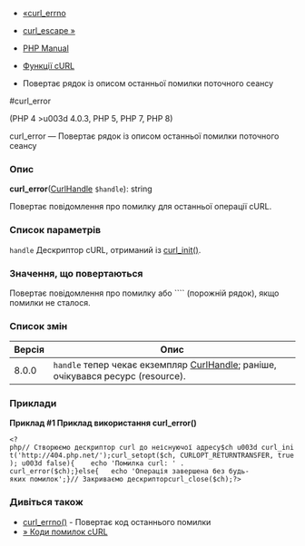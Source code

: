 - [«curl_errno](function.curl-errno.md)
- [curl_escape »](function.curl-escape.md)

- [PHP Manual](index.md)
- [Функції cURL](ref.curl.md)
- Повертає рядок із описом останньої помилки поточного сеансу

#curl_error

(PHP 4 \>u003d 4.0.3, PHP 5, PHP 7, PHP 8)

curl_error — Повертає рядок із описом останньої помилки поточного
сеансу

### Опис

**curl_error**([CurlHandle](class.curlhandle.md) `$handle`): string

Повертає повідомлення про помилку для останньої операції cURL.

### Список параметрів

`handle`
Дескриптор cURL, отриманий із [curl_init()](function.curl-init.md).

### Значення, що повертаються

Повертає повідомлення про помилку або ```` (порожній рядок), якщо помилки не
сталося.

### Список змін

| Версія | Опис                                                                                                    |
| ------ | ------------------------------------------------------------------------------------------------------- |
| 8.0.0  | `handle` тепер чекає екземпляр [CurlHandle](class.curlhandle.md); раніше, очікувався ресурс (resource). |

### Приклади

**Приклад #1 Приклад використання **curl_error()****

`<?php// Створюємо дескриптор curl до неіснуючої адресу$ch u003d curl_init('http://404.php.net/');curl_setopt($ch, CURLOPT_RETURNTRANSFER, true); u003d false){    echo 'Помилка curl: ' . curl_error($ch);}else{   echo 'Операція завершена без будь-яких помилок';}// Закриваємо дескрипторcurl_close($ch);?> `

### Дивіться також

- [curl_errno()](function.curl-errno.md) - Повертає код останнього
помилки
- [» Коди помилок cURL](http://curl.haxx.se/libcurl/c/libcurl-errors.md)
